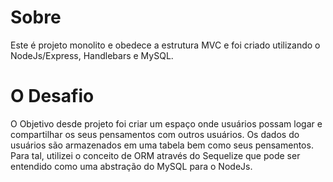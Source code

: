 # Sobre

Este é projeto monolito e obedece a estrutura MVC e foi criado utilizando o NodeJs/Express, Handlebars e MySQL. 

# O Desafio

O Objetivo desde projeto foi criar um espaço onde usuários possam logar e compartilhar os seus pensamentos com outros usuários.
Os dados do usuários são armazenados em uma tabela bem como seus pensamentos. Para tal, utilizei o conceito de ORM através do Sequelize que pode ser entendido como uma abstração do MySQL para o NodeJs.
